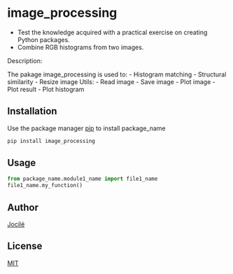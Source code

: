 # image_processing

- Test the knowledge acquired with a practical exercise on creating Python packages.
- Combine RGB histograms from two images.

Description:

The pakage image_processing is used to:
    - Histogram matching
    - Structural similarity
    - Resize image
  Utils:
    - Read image
    - Save image
    - Plot image
    - Plot result
    - Plot histogram

## Installation

Use the package manager [pip](https://pip.pypa.io/en/stable/) to install package_name

```bash
pip install image_processing
```

## Usage

```python
from package_name.module1_name import file1_name
file1_name.my_function()
```

## Author

[Jocilé](https://jocile.com/jocile/)

## License

[MIT](https://choosealicense.com/licenses/mit/)
